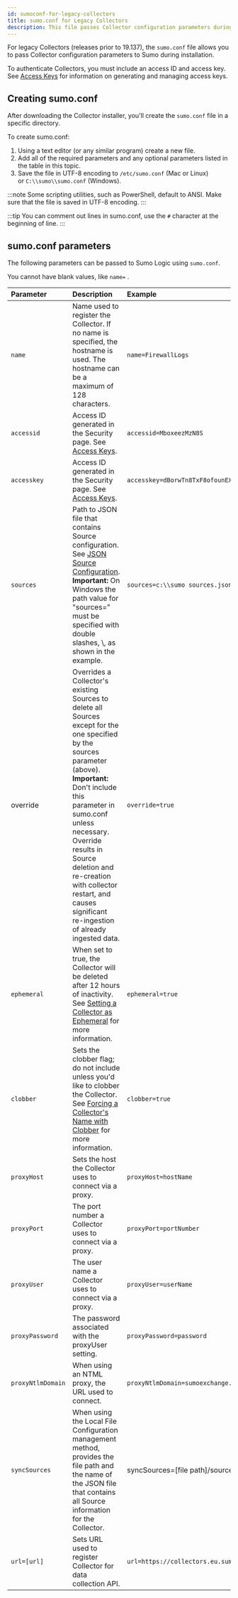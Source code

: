 ```yaml
---
id: sumoconf-for-legacy-collectors
title: sumo.conf for Legacy Collectors
description: This file passes Collector configuration parameters during installation if the Debian or RPM option is used.
---
```




For legacy Collectors (releases prior to 19.137), the `sumo.conf` file allows you to pass Collector configuration parameters to Sumo during installation.

To authenticate Collectors, you must include an access ID and access key. See [Access Keys](/docs/manage/security/access-keys) for information on generating and managing access keys.

## Creating sumo.conf

After downloading the Collector installer, you'll create the `sumo.conf` file in a specific directory.

To create sumo.conf:

1. Using a text editor (or any similar program) create a new file.
1. Add all of the required parameters and any optional parameters listed in the table in this topic.
1. Save the file in UTF-8 encoding to `/etc/sumo.conf` (Mac or Linux) or `C:\\sumo\\sumo.conf` (Windows).

:::note
Some scripting utilities, such as PowerShell, default to ANSI. Make sure that the file is saved in UTF-8 encoding.
:::

:::tip
You can comment out lines in sumo.conf, use the `#` character at the beginning of line.
:::

## sumo.conf parameters

The following parameters can be passed to Sumo Logic using `sumo.conf`.

You cannot have blank values, like `name=` .

| Parameter | Description | Example | Required/Optional |
|:--|:--|:--|:--|
| `name` | Name used to register the Collector. If no name is specified, the hostname is used. The hostname can be a maximum of 128 characters. | `name=FirewallLogs` | Optional |
| `accessid` | Access ID generated in the Security page. See [Access Keys](/docs/manage/security/access-keys.md). | `accessid=MboxeezMzN8S` | Required |
| `accesskey` | Access ID generated in the Security page. See [Access Keys](/docs/manage/security/access-keys.md). | `accesskey=dBorwTn8TxF8ofounEXnsQ4hPpuqCzw` | Required |
| `sources` | Path to JSON file that contains Source configuration. See [JSON Source Configuration](/docs/send-data/use-json-configure-sources).<br/>**Important:** On Windows the path value for "sources=" must be specified with double slashes, \\, as shown in the example. | `sources=c:\\sumo sources.json (Windows)` | Optional |
| override | Overrides a Collector's existing Sources to delete all Sources except for the one specified by the sources parameter (above).<br/>**Important:** Don't include this parameter in sumo.conf unless necessary. Override results in Source deletion and re-creation with collector restart, and causes significant re-ingestion of already ingested data.  | `override=true` | Optional |
| `ephemeral` | When set to true, the Collector will be deleted after 12 hours of inactivity. See [Setting a Collector as Ephemeral](set-collector-as-ephemeral.md) for more information. | `ephemeral=true` | Optional |
| `clobber` | Sets the clobber flag; do not include unless you'd like to clobber the Collector.  See [Forcing a Collector's Name with Clobber](force-collectors-name-clobber.md) for more information. | `clobber=true` | Optional |
| `proxyHost` | Sets the host the Collector uses to connect via a proxy. | `proxyHost=hostName` | Optional |
| `proxyPort` | The port number a Collector uses to connect via a proxy.  | `proxyPort=portNumber` | Optional |
| `proxyUser` | The user name a Collector uses to connect via a proxy.  | `proxyUser=userName` | Optional |
| `proxyPassword` | The password associated with the proxyUser setting.  | `proxyPassword=password` | Optional |
| `proxyNtlmDomain` | When using an NTML proxy, the URL used to connect. | `proxyNtlmDomain=sumoexchange.com` | Optional |
| `syncSources` | When using the Local File Configuration management method, provides the file path and the name of the JSON file that contains all Source information for the Collector. | syncSources=[file path]/sources.json | Optional |
| `url=[url]` | Sets URL used to register Collector for data collection API. | `url=https://collectors.eu.sumologic.com` | Optional |
